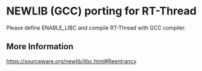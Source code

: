 # NEWLIB (GCC) porting for RT-Thread

Please define ENABLE_LIBC and compile RT-Thread with GCC compiler.



## More Information

https://sourceware.org/newlib/libc.html#Reentrancy